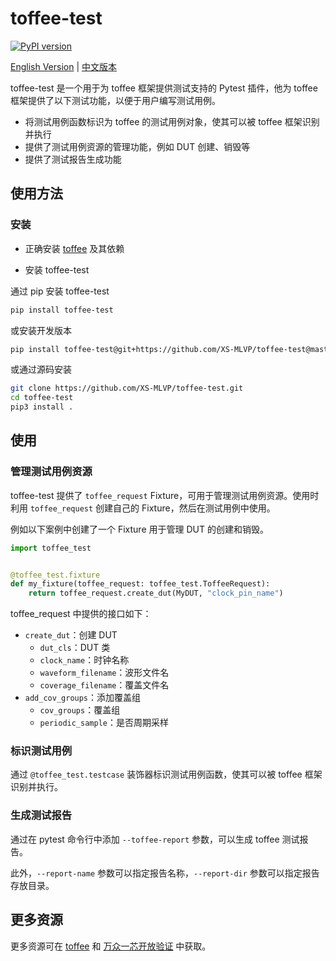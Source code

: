 # toffee-test

[![PyPI version](https://badge.fury.io/py/toffee-test.svg)](https://badge.fury.io/py/toffee-test)

[English Version](README.md) | [中文版本](README_zh.md)

toffee-test 是一个用于为 toffee 框架提供测试支持的 Pytest 插件，他为 toffee 框架提供了以下测试功能，以便于用户编写测试用例。
- 将测试用例函数标识为 toffee 的测试用例对象，使其可以被 toffee 框架识别并执行
- 提供了测试用例资源的管理功能，例如 DUT 创建、销毁等
- 提供了测试报告生成功能

## 使用方法

### 安装

- 正确安装 [toffee](https://github.com/XS-MLVP/toffee/tree/master/toffee) 及其依赖

- 安装 toffee-test

通过 pip 安装 toffee-test

```bash
pip install toffee-test
```

或安装开发版本

```bash
pip install toffee-test@git+https://github.com/XS-MLVP/toffee-test@master
```

或通过源码安装

```bash
git clone https://github.com/XS-MLVP/toffee-test.git
cd toffee-test
pip3 install .
```

## 使用

### 管理测试用例资源

toffee-test 提供了 `toffee_request` Fixture，可用于管理测试用例资源。使用时利用 `toffee_request` 创建自己的 Fixture，然后在测试用例中使用。

例如以下案例中创建了一个 Fixture 用于管理 DUT 的创建和销毁。

```python
import toffee_test


@toffee_test.fixture
def my_fixture(toffee_request: toffee_test.ToffeeRequest):
    return toffee_request.create_dut(MyDUT, "clock_pin_name")
```

toffee_request 中提供的接口如下：

- `create_dut`：创建 DUT
    - `dut_cls`：DUT 类
    - `clock_name`：时钟名称
    - `waveform_filename`：波形文件名
    - `coverage_filename`：覆盖文件名
- `add_cov_groups`：添加覆盖组
    - `cov_groups`：覆盖组
    - `periodic_sample`：是否周期采样


### 标识测试用例

通过 `@toffee_test.testcase` 装饰器标识测试用例函数，使其可以被 toffee 框架识别并执行。

### 生成测试报告

通过在 pytest 命令行中添加 `--toffee-report` 参数，可以生成 toffee 测试报告。

此外，`--report-name` 参数可以指定报告名称，`--report-dir` 参数可以指定报告存放目录。

## 更多资源

更多资源可在 [toffee](https://github.com/XS-MLVP/toffee/tree/master/toffee) 和 [万众一芯开放验证](https://open-verify.cc/) 中获取。

